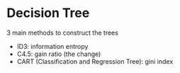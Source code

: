 # Decision Tree

3 main methods to construct the trees
- ID3: information entropy 
- C4.5: gain ratio (the change)
- CART (Classification and Regression Tree): gini index

